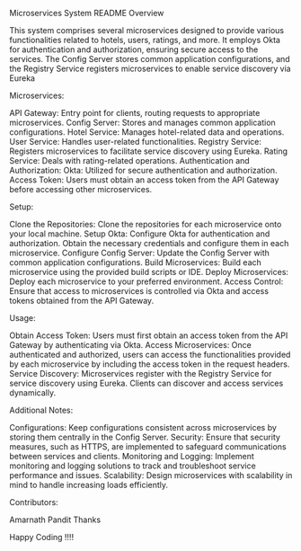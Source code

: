 
Microservices System README Overview

   
This system comprises several microservices designed to provide various functionalities related to hotels, users, ratings, and more. It employs Okta for authentication and authorization, ensuring secure access to the services. The Config Server stores common application configurations, and the Registry Service registers microservices to enable service discovery via Eureka

Microservices:

API Gateway: Entry point for clients, routing requests to appropriate microservices.
Config Server: Stores and manages common application configurations.
Hotel Service: Manages hotel-related data and operations.
User Service: Handles user-related functionalities.
Registry Service: Registers microservices to facilitate service discovery using Eureka.
Rating Service: Deals with rating-related operations.
Authentication and Authorization:
Okta: Utilized for secure authentication and authorization.
Access Token: Users must obtain an access token from the API Gateway before accessing other microservices.

Setup:

Clone the Repositories: Clone the repositories for each microservice onto your local machine.
Setup Okta: Configure Okta for authentication and authorization. Obtain the necessary credentials and configure them in each microservice.
Configure Config Server: Update the Config Server with common application configurations.
Build Microservices: Build each microservice using the provided build scripts or IDE.
Deploy Microservices: Deploy each microservice to your preferred environment.
Access Control: Ensure that access to microservices is controlled via Okta and access tokens obtained from the API Gateway.

Usage:

Obtain Access Token: Users must first obtain an access token from the API Gateway by authenticating via Okta.
Access Microservices: Once authenticated and authorized, users can access the functionalities provided by each microservice by including the access token in the request headers.
Service Discovery: Microservices register with the Registry Service for service discovery using Eureka. Clients can discover and access services dynamically.

Additional Notes:

Configurations: Keep configurations consistent across microservices by storing them centrally in the Config Server.
Security: Ensure that security measures, such as HTTPS, are implemented to safeguard communications between services and clients.
Monitoring and Logging: Implement monitoring and logging solutions to track and troubleshoot service performance and issues.
Scalability: Design microservices with scalability in mind to handle increasing loads efficiently.

Contributors:

Amarnath Pandit
Thanks

Happy Coding !!!!
